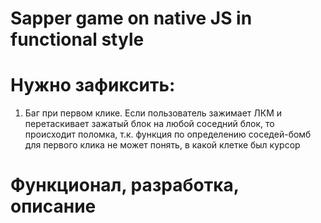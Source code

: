 # Sapper game on native JS in functional style


# Нужно зафиксить:
  1) Баг при первом клике. Если пользователь зажимает ЛКМ
  и перетаскивает зажатый блок на любой соседний блок, то 
  происходит поломка, т.к. функция по определению соседей-бомб 
  для первого клика не может понять, в какой клетке был курсор



  # Функционал, разработка, описание
  